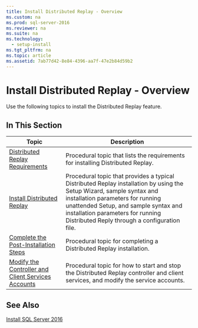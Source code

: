 ```yaml
---
title: Install Distributed Replay - Overview
ms.custom: na
ms.prod: sql-server-2016
ms.reviewer: na
ms.suite: na
ms.technology: 
  - setup-install
ms.tgt_pltfrm: na
ms.topic: article
ms.assetid: 7ab77d42-8e84-4396-aa7f-47e2b84d59b2
---
```

# Install Distributed Replay - Overview
  Use the following topics to install the Distributed Replay feature.  
  
## In This Section  
  
|Topic|Description|  
|-----------|-----------------|  
|[Distributed Replay Requirements](../../Topics/TopicNameNotContainA/Distributed-Replay-Requirements.md)|Procedural topic that lists the requirements for installing Distributed Replay.|  
|[Install Distributed Replay](../../Topics/TopicNameNotContainA/Install-Distributed-Replay.md)|Procedural topic that provides a typical Distributed Replay installation by using the Setup Wizard, sample syntax and installation parameters for running unattended Setup, and sample syntax and installation parameters for running Distributed Reply through a configuration file.|  
|[Complete the Post-Installation Steps](../../Topics/TopicNameNotContainA/Complete-the-Post-Installation-Steps.md)|Procedural topic for completing a Distributed Replay installation.|  
|[Modify the Controller and Client Services Accounts](../../Topics/TopicNameNotContainA/Modify-the-Controller-and-Client-Services-Accounts.md)|Procedural topic for how to start and stop the Distributed Replay controller and client services, and modify the service accounts.|  
  
## See Also  
 [Install SQL Server 2016](../../Topics/TopicNameNotContainA/Install-SQL-Server-2016.md)  
  
  